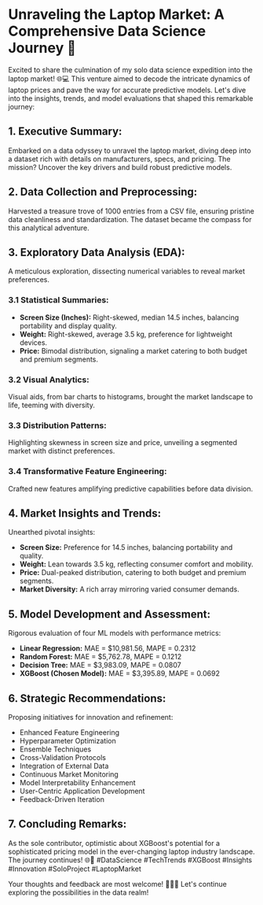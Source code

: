 # Unraveling the Laptop Market: A Comprehensive Data Science Journey 🚀

Excited to share the culmination of my solo data science expedition into the laptop market! 🌐💻 This venture aimed to decode the intricate dynamics of laptop prices and pave the way for accurate predictive models. Let's dive into the insights, trends, and model evaluations that shaped this remarkable journey:

## 1. Executive Summary:
Embarked on a data odyssey to unravel the laptop market, diving deep into a dataset rich with details on manufacturers, specs, and pricing. The mission? Uncover the key drivers and build robust predictive models.

## 2. Data Collection and Preprocessing:
Harvested a treasure trove of 1000 entries from a CSV file, ensuring pristine data cleanliness and standardization. The dataset became the compass for this analytical adventure.

## 3. Exploratory Data Analysis (EDA):
A meticulous exploration, dissecting numerical variables to reveal market preferences.

### 3.1 Statistical Summaries:

- **Screen Size (Inches):** Right-skewed, median 14.5 inches, balancing portability and display quality.
- **Weight:** Right-skewed, average 3.5 kg, preference for lightweight devices.
- **Price:** Bimodal distribution, signaling a market catering to both budget and premium segments.

### 3.2 Visual Analytics:
Visual aids, from bar charts to histograms, brought the market landscape to life, teeming with diversity.

### 3.3 Distribution Patterns:
Highlighting skewness in screen size and price, unveiling a segmented market with distinct preferences.

### 3.4 Transformative Feature Engineering:
Crafted new features amplifying predictive capabilities before data division.

## 4. Market Insights and Trends:
Unearthed pivotal insights:

- **Screen Size:** Preference for 14.5 inches, balancing portability and quality.
- **Weight:** Lean towards 3.5 kg, reflecting consumer comfort and mobility.
- **Price:** Dual-peaked distribution, catering to both budget and premium segments.
- **Market Diversity:** A rich array mirroring varied consumer demands.

## 5. Model Development and Assessment:
Rigorous evaluation of four ML models with performance metrics:

- **Linear Regression:** MAE = $10,981.56, MAPE = 0.2312
- **Random Forest:** MAE = $5,762.78, MAPE = 0.1212
- **Decision Tree:** MAE = $3,983.09, MAPE = 0.0807
- **XGBoost (Chosen Model):** MAE = $3,395.89, MAPE = 0.0692

## 6. Strategic Recommendations:
Proposing initiatives for innovation and refinement:

- Enhanced Feature Engineering
- Hyperparameter Optimization
- Ensemble Techniques
- Cross-Validation Protocols
- Integration of External Data
- Continuous Market Monitoring
- Model Interpretability Enhancement
- User-Centric Application Development
- Feedback-Driven Iteration

## 7. Concluding Remarks:
As the sole contributor, optimistic about XGBoost's potential for a sophisticated pricing model in the ever-changing laptop industry landscape. The journey continues! 🌐💼 #DataScience #TechTrends #XGBoost #Insights #Innovation #SoloProject #LaptopMarket

Your thoughts and feedback are most welcome! 🚀👩‍💻 Let's continue exploring the possibilities in the data realm!
